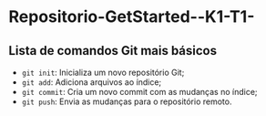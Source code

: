 # Repositorio-GetStarted--K1-T1-
## Lista de comandos Git mais básicos
- `git init`: Inicializa um novo repositório Git;
- `git add`: Adiciona arquivos ao índice;
- `git commit`: Cria um novo commit com as mudanças no índice;
- `git push`: Envia as mudanças para o repositório remoto.

